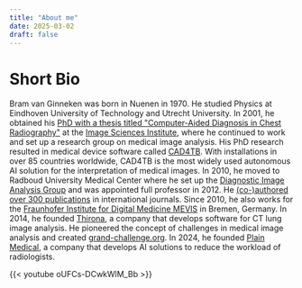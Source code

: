 ```yaml
---
title: "About me"
date: 2025-03-02
draft: false
---
```

# Short Bio

Bram van Ginneken was born in Nuenen in 1970. He studied Physics at Eindhoven University of Technology and Utrecht University. In 2001, he obtained his [PhD with a thesis titled &#34;Computer-Aided Diagnosis in Chest Radiography&#34;](https://www.diagnijmegen.nl/publications/ginn01a) at the [Image Sciences Institute](https://www.isi.uu.nl/), where he continued to work and set up a research group on medical image analysis. His PhD research resulted in medical device software called [CAD4TB](https://www.delft.care/cad4tb/). With installations in over 85 countries worldwide, CAD4TB is the most widely used autonomous AI solution for the interpretation of medical images. In 2010, he moved to Radboud University Medical Center where he set up the [Diagnostic Image Analysis Group](https://www.diagnijmegen.nl/) and was appointed full professor in 2012. He [(co-)authored over 300 publications](http://scholar.google.com/citations?user=O1j6_MsAAAAJ) in international journals. Since 2010, he also works for the [Fraunhofer Institute for Digital Medicine MEVIS](https://www.mevis.fraunhofer.de/) in Bremen, Germany. In 2014, he founded [Thirona](https://thirona.eu/), a company that develops software for CT lung image analysis. He pioneered the concept of challenges in medical image analysis and created [grand-challenge.org](https://grand-challenge.org). In 2024, he founded [Plain Medical](https://plain-medical.com), a company that develops AI solutions to reduce the workload of radiologists.

{{< youtube oUFCs-DCwkWlM_Bb >}}
